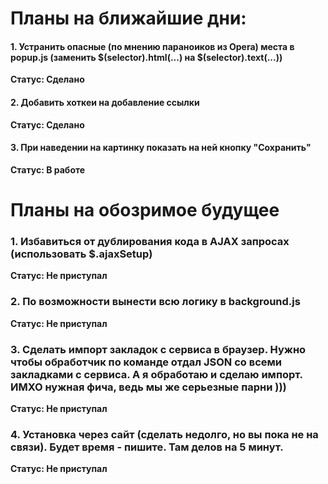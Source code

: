 # Планы на ближайшие дни:  

#### 1. Устранить опасные (по мнению параноиков из Opera) места в popup.js (заменить $(selector).html(...) на $(selector).text(...))  
**Статус: Сделано**
#### 2. Добавить хоткеи на добавление ссылки  
**Статус: Сделано**
#### 3. При наведении на картинку показать на ней кнопку "Сохранить"  
**Статус: В работе**

# Планы на обозримое будущее
### 1. Избавиться от дублирования кода в AJAX запросах (использовать $.ajaxSetup)  
**Статус: Не приступал**
### 2. По возможности вынести всю логику в background.js  
**Статус: Не приступал**
### 3. Сделать импорт закладок с сервиса в браузер. Нужно чтобы обработчик по команде отдал JSON со всеми закладками с сервиса. А я обработаю и сделаю импорт. ИМХО нужная фича, ведь мы же серьезные парни )))
**Статус: Не приступал**
### 4. Установка через сайт (сделать недолго, но вы пока не на связи). Будет время - пишите. Там делов на 5 минут.
**Статус: Не приступал**
